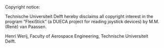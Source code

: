 Copyright notice:

Technische Universiteit Delft hereby disclaims all copyright interest
in the program “FlexiStick” (a DUECA project for reading joystick
devices) by M.M. (René) van Paassen.

Henri Werij, Faculty of Aerospace Engineering, Technische Universiteit Delft.

